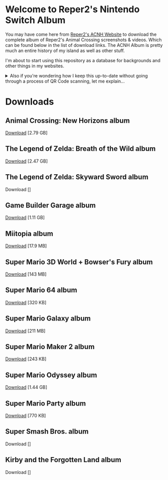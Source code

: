 # Welcome to Reper2's Nintendo Switch Album

You may have come here from [Reper2's ACNH Website](/acnh) to download the complete album of Reper2's Animal Crossing screenshots & videos. Which can be found below in the list of download links. The ACNH Album is pretty much an entire history of my island as well as other stuff.

I'm about to start using this repository as a database for backgrounds and other things in my websites. 

<details>
    <summary>Also if you're wondering how I keep this up-to-date without going through a process of QR Code scanning, let me explain...</summary>
    After I've finished up whatever game I'm playing (or was playing) on my Switch, I close the game and (properly) power off the Switch. Then, I open the SD Card hatch on the back of the Switch and take out the MicroSD Card. Using a special type of USB-C (that doesn't store data) which has a SD and MicroSD Card input on the side, I insert the MicroSD Card from my Switch and plug the USB-C into the Thunderbolt port of my computer. I then load the USB Drive that has the MicroSD inserted in File Explorer and navigate to [D:\Nintendo\Album](D:\Nintendo\Album) (D is the drive letter unless D is already taken), which is where my entire Nintendo album is located. Obviously acnh is not the only thing in my album, I do take captures in other games sometimes too. After I copy+paste everything from the drive over to this folder, I have to filter out all the non-acnh content (manually) as this is just an album for acnh. When I update this, I add the new photos/videos 1 day after they were taken in case I take more in that day. I only copy+paste the folder with the new photos/videos as it would be inefficient to do it any other way.
</details>

# Downloads
## Animal Crossing: New Horizons album
[Download](https://github.com/Reper2/nintendo-album/archive/refs/heads/acnh.zip) [2.79 GB]

## The Legend of Zelda: Breath of the Wild album
[Download](https://github.com/Reper2/nintendo-album/archive/refs/heads/botw.zip) [2.47 GB]

## The Legend of Zelda: Skyward Sword album
Download []

## Game Builder Garage album
[Download](https://github.com/Reper2/nintendo-album/archive/refs/heads/gbg.zip) [1.11 GB]

## Miitopia album
[Download](https://github.com/Reper2/nintendo-album/archive/refs/heads/miitopia.zip) [17.9 MB]

## Super Mario 3D World + Bowser's Fury album
[Download](https://github.com/Reper2/nintendo-album/archive/refs/heads/sm3dw_bf.zip) [143 MB]

## Super Mario 64 album
[Download](https://github.com/Reper2/nintendo-album/archive/refs/heads/sm64.zip) [320 KB]

## Super Mario Galaxy album
[Download](https://github.com/Reper2/nintendo-album/archive/refs/heads/smg.zip) [211 MB]

## Super Mario Maker 2 album
[Download](https://github.com/Reper2/nintendo-album/archive/refs/heads/smm2.zip) [243 KB]

## Super Mario Odyssey album
[Download](https://github.com/Reper2/nintendo-album/archive/refs/heads/smo.zip) [1.44 GB]

## Super Mario Party album
[Download](https://github.com/Reper2/nintendo-album/archive/refs/heads/smp.zip) [770 KB]

## Super Smash Bros. album
Download []

## Kirby and the Forgotten Land album
Download []
